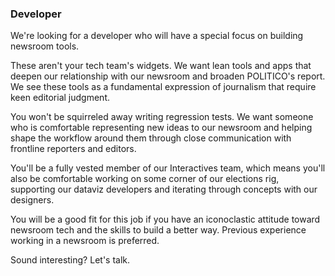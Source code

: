 ### Developer

We're looking for a developer who will have a special focus on building newsroom tools.

These aren't your tech team's widgets. We want lean tools and apps that deepen our relationship with our newsroom and broaden POLITICO's report. We see these tools as a fundamental expression of journalism that require keen editorial judgment.

You won't be squirreled away writing regression tests. We want someone who is comfortable representing new ideas to our newsroom and helping shape the workflow around them through close communication with frontline reporters and editors.

You'll be a fully vested member of our Interactives team, which means you'll also be comfortable working on some corner of our elections rig, supporting our dataviz developers and iterating through concepts with our designers.

You will be a good fit for this job if you have an iconoclastic attitude toward newsroom tech and the skills to build a better way. Previous experience working in a newsroom is preferred.

Sound interesting? Let's talk.
